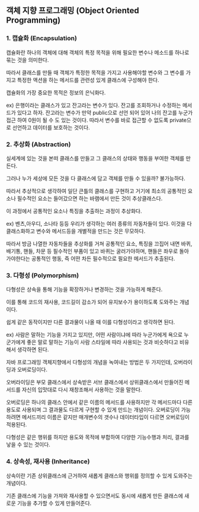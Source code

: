 ## 객체 지향 프로그래밍 (Object Oriented Programming)

### 1. 캡슐화 (Encapsulation)

캡슐화란 하나의 객체에 대해 객체의 특정 목적을 위해 필요한 변수나 메소드를 하나로 묶는 것을 의미한다.

따라서 클래스를 만들 때 객체가 특정한 목적을 가지고 사용해야할 변수와 그 변수를 가지고 특정한 액션을 하는 메서드를 관련성 있게 클래스에 구성해야 한다.

캡슐화의 가장 중요한 목적은 정보의 은닉화다.

ex) 은행이라는 클래스가 있고 잔고라는 변수가 있다. 잔고를 조회하거나 수정하는 메서드가 있다고 하자. 잔고라는 변수가 만약 public으로 선언 되어 있어 나의 잔고를 누군가 접근 하여 0원이 될 수 도 있는 것이다. 따라서 변수를 바로 접근할 수 없도록 private으로 선언하고 데이터를 보호하는 것이다.



### 2. 추상화 (Abstraction)

실세계에 있는 것을 본떠 클래스를 만들고 그 클래스의 상태와 행동을 부여한 객체를 만든다.

그러나 누가 세상에 모든 것을 다 클래스에 담고 객체를 만들 수 있을까? 불가능하다.

따라서 추상적으로 생각하여 일단 큰틀의 클래스를 구현하고 거기에 최소의 공통적인 요소나 필수적인 요소는 들어갔으면 하는 바램에서 만든 것이 추상클래스다.

이 과정에서 공통적인 요소나 특징을 추출하는 과정이 추상화다.

ex) 벤츠,아우디, 소나타 등등 우리가 생각하는 여러 종류의 자동차들이 있다. 이것을 다 클래스화하고 변수와 메서드등을 개별적을 만드는 것은 무모하다. 

따라서 방금 나열한 자동차들을 추상화를 거쳐 공통적인 요소, 특징을 끄집어 내면 바퀴, 배기통, 핸들, 차문 등 필수적인 부품이 있고 바퀴는 굴러가야하며, 핸들은 좌우로 돌아가야한다는 공통적인 행동, 즉 어떤 차든 필수적으로 필요한 메서드가 추출된다. 



### 3. 다형성 (Polymorphism)

다형성은 상속을 통해 기능을 확장하거나 변경하는 것을 가능하게 해준다. 

이를 통해 코드의 재사용, 코드길이 감소가 되어 유지보수가 용이하도록 도와주는 개념이다.

쉽게 같은 동작이지만 다른 결과물이 나올 때 이를 다형성이라고 생각하면 된다.

ex) 사람은 말하는 기능을 가지고 있지만, 어떤 사람이냐에 따라 누군가에게 욕으로 누군가에게 좋은 말로 말하는 기능이 사람 스타일에 따라 사용되는 것과 비슷하다고 비유해서 생각하면 된다.

자바 프로그래밍 객체지향에서 다형성의 개념을 녹여내는 방법은 두 가지인데, 오버라이딩과 오버로딩이다.

오버라이딩은 부모 클래스에서 상속받은 서브 클래스에서 상위클래스에서 만들어진 메서드를 자신의 입맛대로 다시 재창조해서 사용하는 것을 말한다.

오버로딩은 하나의 클래스 안에서 같은 이름의 메서드를 사용하지만 각 메서드마다 다른 용도로 사용되며 그 결과물도 다르게 구현할 수 있게 만드는 개념이다. 오버로딩이 가능하려면 메서드끼리 이름은 같지만 매개변수의 갯수나 데이터타입이 다르면 오버로딩이 적용된다.

다형성은 같은 행위를 하지만 용도와 목적에 부합하여 다양한 기능수행과 처리, 결과를 낳을 수 있는 것이다.

### 

### 4. 상속성, 재사용 (Inheritance)

상속이란 기존 상위클래스에 근거하여 새롭게 클래스와 행위를 정의할 수 있게 도와주는 개념이다.

기존 클래스에 기능을 가져와 재사용할 수 있으면서도 동시에 새롭게 만든 클래스에 새로운 기능을 추가할 수 있게 만들어준다.


